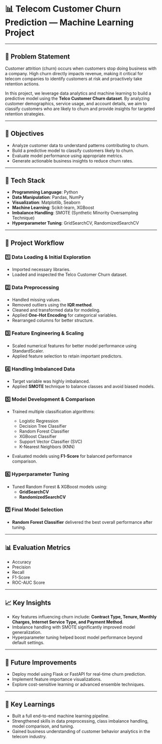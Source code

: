 # 📊 Telecom Customer Churn Prediction — Machine Learning Project

---

## 📝 Problem Statement

Customer attrition (churn) occurs when customers stop doing business with a company. High churn directly impacts revenue, making it critical for telecom companies to identify customers at risk and proactively take retention actions.

In this project, we leverage data analytics and machine learning to build a predictive model using the **Telco Customer Churn dataset**. By analyzing customer demographics, service usage, and account details, we aim to classify customers who are likely to churn and provide insights for targeted retention strategies.

---

## 🎯 Objectives

- Analyze customer data to understand patterns contributing to churn.
- Build a predictive model to classify customers likely to churn.
- Evaluate model performance using appropriate metrics.
- Generate actionable business insights to reduce churn rates.

---

## 🔧 Tech Stack

- **Programming Language**: Python  
- **Data Manipulation**: Pandas, NumPy  
- **Visualization**: Matplotlib, Seaborn  
- **Machine Learning**: Scikit-learn, XGBoost  
- **Imbalance Handling**: SMOTE (Synthetic Minority Oversampling Technique)  
- **Hyperparameter Tuning**: GridSearchCV, RandomizedSearchCV

---

## 🔄 Project Workflow

### 1️⃣ Data Loading & Initial Exploration
- Imported necessary libraries.
- Loaded and inspected the Telco Customer Churn dataset.

### 2️⃣ Data Preprocessing
- Handled missing values.
- Removed outliers using the **IQR method**.
- Cleaned and transformed data for modeling.
- Applied **One-Hot Encoding** for categorical variables.
- Rearranged columns for better structure.

### 3️⃣ Feature Engineering & Scaling
- Scaled numerical features for better model performance using StandardScaler.
- Applied feature selection to retain important predictors.

### 4️⃣ Handling Imbalanced Data
- Target variable was highly imbalanced.
- Applied **SMOTE** technique to balance classes and avoid biased models.

### 5️⃣ Model Development & Comparison
- Trained multiple classification algorithms:
  - Logistic Regression
  - Decision Tree Classifier
  - Random Forest Classifier
  - XGBoost Classifier
  - Support Vector Classifier (SVC)
  - K-Nearest Neighbors (KNN)
  
- Evaluated models using **F1-Score** for balanced performance comparison.

### 6️⃣ Hyperparameter Tuning
- Tuned Random Forest & XGBoost models using:
  - **GridSearchCV**
  - **RandomizedSearchCV**

### 7️⃣ Final Model Selection
- **Random Forest Classifier** delivered the best overall performance after tuning.

---

## 📊 Evaluation Metrics

- Accuracy  
- Precision  
- Recall  
- F1-Score  
- ROC-AUC Score

---

## 📈 Key Insights

- Key features influencing churn include: **Contract Type, Tenure, Monthly Charges, Internet Service Type, and Payment Method**.
- Imbalance handling with SMOTE significantly improved model generalization.
- Hyperparameter tuning helped boost model performance beyond default settings.

---

## 📌 Future Improvements

- Deploy model using Flask or FastAPI for real-time churn prediction.
- Implement feature importance visualizations.
- Explore cost-sensitive learning or advanced ensemble techniques.

---

## 🧠 Key Learnings

- Built a full end-to-end machine learning pipeline.  
- Strengthened skills in data preprocessing, class imbalance handling, model comparison, and tuning.  
- Gained business understanding of customer behavior analytics in the telecom industry.


